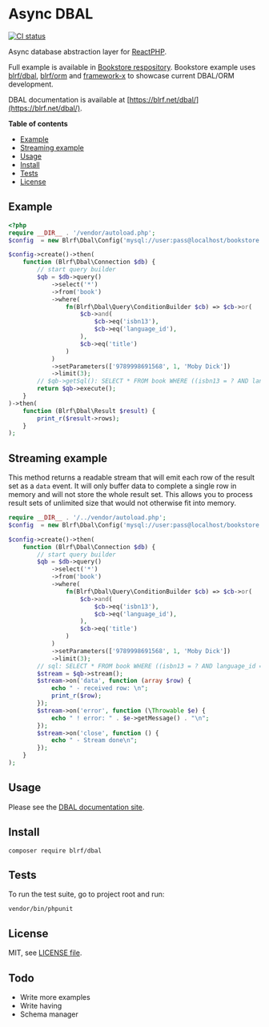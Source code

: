# Async DBAL

[![CI status](https://github.com/dmarkic/dbal/actions/workflows/ci.yml/badge.svg)](https://github.com/dmarkic/dbal/actions)

Async database abstraction layer for [ReactPHP](https://reactphp.org/).

Full example is available in [Bookstore respository](https://github.com/dmarkic/orm-bookstore-example).
Bookstore example uses [blrf/dbal](https://github.com/dmarkic/dbal), [blrf/orm](https://github.com/dmarkic/orm) and [framework-x](https://github.com/reactphp-framework/framework-x) to showcase current DBAL/ORM development.

DBAL documentation is available at [https://blrf.net/dbal/](https://blrf.net/dbal/).

**Table of contents**

* [Example](#example)
* [Streaming example](#streaming-example)
* [Usage](#usage)
* [Install](#install)
* [Tests](#tests)
* [License](#license)

## Example

```php
<?php
require __DIR__ . '/vendor/autoload.php';
$config  = new Blrf\Dbal\Config('mysql://user:pass@localhost/bookstore');

$config->create()->then(
    function (Blrf\Dbal\Connection $db) {
        // start query builder
        $qb = $db->query()
            ->select('*')
            ->from('book')
            ->where(
                fn(Blrf\Dbal\Query\ConditionBuilder $cb) => $cb->or(
                    $cb->and(
                        $cb->eq('isbn13'),
                        $cb->eq('language_id'),
                    ),
                    $cb->eq('title')
                )
            )
            ->setParameters(['9789998691568', 1, 'Moby Dick'])
            ->limit(3);
        // $qb->getSql(): SELECT * FROM book WHERE ((isbn13 = ? AND language_id = ?) OR title = ?) LIMIT 3
        return $qb->execute();
    }
)->then(
    function (Blrf\Dbal\Result $result) {
        print_r($result->rows);
    }
);
```

## Streaming example

This method returns a readable stream that will emit each row of the result set as a `data` event.
It will only buffer data to complete a single row in memory and will not store the whole result set. This allows you to process result sets of unlimited size that would not otherwise fit into memory.

```php
require __DIR__ . '/../vendor/autoload.php';
$config  = new Blrf\Dbal\Config('mysql://user:pass@localhost/bookstore');

$config->create()->then(
    function (Blrf\Dbal\Connection $db) {
        // start query builder
        $qb = $db->query()
            ->select('*')
            ->from('book')
            ->where(
                fn(Blrf\Dbal\Query\ConditionBuilder $cb) => $cb->or(
                    $cb->and(
                        $cb->eq('isbn13'),
                        $cb->eq('language_id'),
                    ),
                    $cb->eq('title')
                )
            )
            ->setParameters(['9789998691568', 1, 'Moby Dick'])
            ->limit(3);
        // sql: SELECT * FROM book WHERE ((isbn13 = ? AND language_id = ?) OR title = ?) LIMIT 3
        $stream = $qb->stream();
        $stream->on('data', function (array $row) {
            echo " - received row: \n";
            print_r($row);
        });
        $stream->on('error', function (\Throwable $e) {
            echo " ! error: " . $e->getMessage() . "\n";
        });
        $stream->on('close', function () {
            echo " - Stream done\n";
        });
    }
);
```

## Usage

Please see the [DBAL documentation site](https://blrf.net/dbal/).

## Install

```
composer require blrf/dbal
```

## Tests

To run the test suite, go to project root and run:

```
vendor/bin/phpunit
```

## License

MIT, see [LICENSE file](LICENSE).

## Todo

- Write more examples
- Write having
- Schema manager
